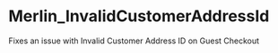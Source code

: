 # Merlin_InvalidCustomerAddressId
Fixes an issue with Invalid Customer Address ID on Guest Checkout
